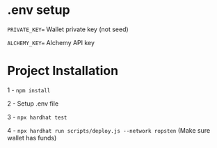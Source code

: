 # .env setup
`PRIVATE_KEY=` Wallet private key (not seed)

`ALCHEMY_KEY=` Alchemy API key

# Project Installation

1 - `npm install`

2 - Setup .env file

3 - `npx hardhat test`

4 - `npx hardhat run scripts/deploy.js --network ropsten` (Make sure wallet has funds)
